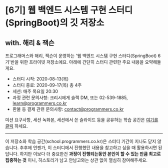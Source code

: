
# [6기] 웹 백엔드 시스템 구현 스터디(SpringBoot)의 깃 저장소
## with. 해리 & 잭슨

프로그래머스와 해리, 잭슨이 운영하는 '웹 백엔드 시스템 구현 스터디(SpringBoot) 6기'반을 위한 프라이빗 저장소에요. 
아래에 간단히 스터디 관련한 주요 내용을 요약해둘게요.

- 스터디 시작: 2020-08-13(목)
- 스터디 종료: 2020-09-17(목) 총 4주
- 세션: 매주 목요일 20:30
- 과정 관련 문의사항: 크리시에게 슬랙 DM, 또는 02-539-1885, learn@programmers.co.kr
- 환불 등 결제 관련 문의사항: contact@programmers.co.kr

미션 요구사항, 세션 녹화본, 세션에서 쓴 슬라이드 등을 공유하는 학습 공간은 [여기를 클릭](https://school.programmers.co.kr/courses/10655) 하세요.

----

이 저장소와 학습 공간(school.programmers.co.kr)은 스터디 기간이 지나도 닫지 않습니다. 추후에 언젠가, 이 스터디에서 진행했던 내용을 참고하고 싶을 때 활용하시면 된답니다. 하지만 이보다 더 중요한건 **과정이 진행되는동안 본인이 할 수 있는 만큼 최고로 집중하는 것** 이니, 히스토리가 남고 안남고와는 상관 없이 열심히 참여해주세요.
